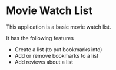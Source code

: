 # Movie Watch List

This application is a basic movie watch list.

It has the following features
* Create a list (to put bookmarks into)
* Add or remove bookmarks to a list
* Add reviews about a list
